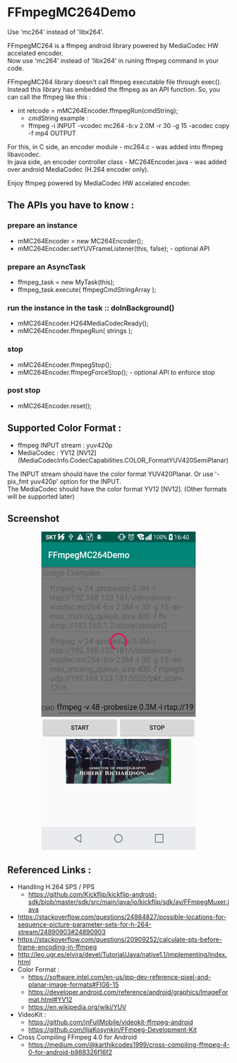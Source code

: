 FFmpegMC264Demo
===============

Use 'mc264' instead of 'libx264'.

FFmpegMC264 is a ffmpeg android library powered by MediaCodec HW accelated encoder.<br> 
Now use 'mc264' instead of 'libx264' in runing ffmpeg command in your code.

FFmpegMC264 library doesn't call ffmpeg executable file through exec().
Instead this library has embedded the ffmpeg as an API function.
So, you can call the ffmpeg like this : 
* int retcode = mMC264Encoder.ffmpegRun(cmdString);
  - cmdString example : 
  - ffmpeg -i INPUT -vcodec mc264 -b:v 2.0M -r 30 -g 15 -acodec copy -f mp4 OUTPUT
  
For this, in C side, an encoder module - mc264.c - was added into ffmpeg libavcodec.<br>
In java side, an encoder controller class - MC264Encoder.java - was added over android MediaCodec (H.264 encoder only).

Enjoy ffmpeg powered by MediaCodec HW accelated encoder.


## The APIs you have to know : 

### prepare an instance
* mMC264Encoder = new MC264Encoder();
* mMC264Encoder.setYUVFrameListener(this, false);  - optional API

### prepare an AsyncTask
* ffmpeg_task = new MyTask(this);
* ffmpeg_task.execute( ffmpegCmdStringArray );

### run the instance in the task :: doInBackground()
* mMC264Encoder.H264MediaCodecReady();
* mMC264Encoder.ffmpegRun( strings );

### stop
* mMC264Encoder.ffmpegStop();
* mMC264Encoder.ffmpegForceStop(); - optional API to enforce stop

### post stop
* mMC264Encoder.reset();


## Supported Color Format :
* ffmpeg INPUT stream : yuv420p
* MediaCodec : YV12 [NV12] (MediaCodecInfo.CodecCapabilities.COLOR_FormatYUV420SemiPlanar)

The INPUT stream should have the color format YUV420Planar. Or use '-pix_fmt yuv420p' option for the INPUT.<br>
The MediaCodec should have the color format YV12 [NV12]. (Other formats will be supported later)

## Screenshot
<p align="center">
  <img src="./FFmpegMC264Demo-Screen.png" width="350" height="720">
</p>

## Referenced Links :
* Handling H.264 SPS / PPS 
  - https://github.com/Kickflip/kickflip-android-sdk/blob/master/sdk/src/main/java/io/kickflip/sdk/av/FFmpegMuxer.java
* https://stackoverflow.com/questions/24884827/possible-locations-for-sequence-picture-parameter-sets-for-h-264-stream/24890903#24890903
* https://stackoverflow.com/questions/20909252/calculate-pts-before-frame-encoding-in-ffmpeg
* http://leo.ugr.es/elvira/devel/Tutorial/Java/native1.1/implementing/index.html
* Color Format :
  - https://software.intel.com/en-us/ipp-dev-reference-pixel-and-planar-image-formats#FIG6-15
  - https://developer.android.com/reference/android/graphics/ImageFormat.html#YV12
  - https://en.wikipedia.org/wiki/YUV
* VideoKit :
  - https://github.com/inFullMobile/videokit-ffmpeg-android
  - https://github.com/IljaKosynkin/FFmpeg-Development-Kit
* Cross Compiling FFmpeg 4.0 for Android
  - https://medium.com/@karthikcodes1999/cross-compiling-ffmpeg-4-0-for-android-b988326f16f2


